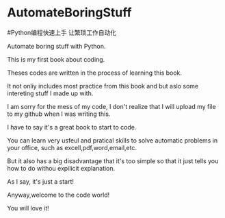 
# AutomateBoringStuff
#Python编程快速上手 让繁琐工作自动化 

Automate boring stuff with Python.

This is my first book about coding.

Theses codes are written in the process of learning this book.

It not onliy includes most practice from this book and but aslo some intereting stuff I made up with.

I am sorry for the mess of my code, I don't realize that I will upload my file to my github when I was writing this.

I have to say it's a great book to start to code.

You can learn very usfeul and pratical skills to solve automatic problems in your office, such as excell,pdf,word,email,etc.

But it also has a big disadvantage that it's too simple so that it just tells you how to do withou expilicit explanation.

As I say, it's just a start!

Anyway,welcome to the code world!

You will love it!
